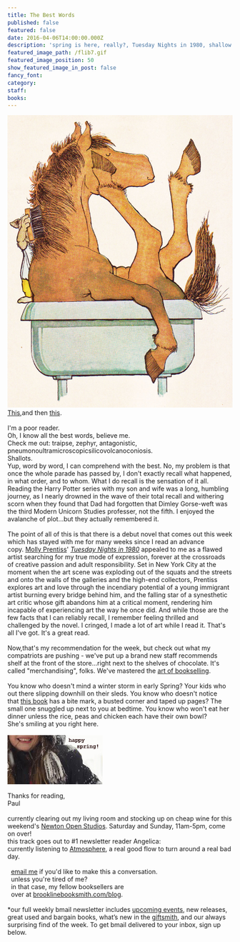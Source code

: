 ```yaml
---
title: The Best Words
published: false
featured: false
date: 2016-04-06T14:00:00.000Z
description: 'spring is here, really?, Tuesday Nights in 1980, shallow reading,'
featured_image_path: /flib7.gif
featured_image_position: 50
show_featured_image_in_post: false
fancy_font:
category:
staff:
books:
---
```



[![](/uploads/versions/horse---x----931-1209x---.jpg)](http://www.vintagechildrensbooksmykidloves.com/2013/04/the-cat-who-wore-pot-on-her-head.html)[This](http://www.biancoshock.com/borderlife.html),and then&nbsp;[this](http://www.thisiscolossal.com/2016/04/a-rocking-chair-that-knits-you-a-hat-as-you-read-the-paper/).
<br>
<br>I'm a poor reader.&nbsp;
<br>Oh, I know all the best words, believe me.&nbsp;
<br>Check me out: traipse, zephyr, antagonistic,&nbsp;
<br>pneumonoultramicroscopicsilicovolcanoconiosis.
<br>Shallots.&nbsp;
<br>Yup, word by word, I can comprehend with the best. No, my problem is that once the whole parade has passed by, I don't exactly recall what happened, in what order, and to whom. What I do recall is the sensation of it all. Reading the Harry Potter series with my son and wife was a long, humbling journey, as I nearly drowned in the wave of their total recall and withering scorn when they found that Dad had forgotten that Dimley Gorse-weft was the third Modern Unicorn Studies professer, not the fifth. I enjoyed the avalanche of plot...but they actually remembered it.&nbsp;
<br>
<br>The point of all of this is that there is a debut novel that comes out this week which has stayed with me for many weeks since I read an advance copy.&nbsp;[Molly Prentiss](http://www.theguardian.com/books/2016/apr/04/tuesday-nights-in-1980-molly-prentiss-review)'&nbsp;*[Tuesday Nights in 1980](https://ui.constantcontact.com/rnavmap/emcf/email/view?flow=view&amp;agent.uid=1124307781282)*&nbsp;appealed to me as a flawed artist searching for my true mode of expression, forever at the crossroads of creative passion and adult responsibility. Set in New York City at the moment when the art scene was exploding out of the squats and the streets and onto the walls of the galleries and the high-end collectors, Prentiss explores art and love through the incendiary potential of a young immigrant artist burning every bridge behind him, and the falling star of a synesthetic art critic whose gift abandons him at a critical moment, rendering him incapable of experiencing art the way he once did. And while those are the few facts that I can reliably recall, I remember feeling thrilled and challenged by the novel. I cringed, I made a lot of art while I read it. That's all I've got. It's a great read.
<br>
<br>Now,that's my recommendation for the week, but check out what my compatriots are pushing - we've put up a brand new staff recommends shelf at the front of the store...right next to the shelves of chocolate. It's called "merchandising", folks. We've mastered the&nbsp;[art of bookselling](http://www.thebookseller.com/blogs/do-bookshops-have-shelf-life-325580).
<br>
<br>You know who doesn't mind a winter storm in early Spring? Your kids who out there slipping downhill on their sleds. You know who doesn't notice that&nbsp;[this book](http://www.junketdesserts.com/flibbityjibbit.aspx)&nbsp;has a bite mark, a busted corner and taped up pages? The small one snuggled up next to you at bedtime. You know who won't eat her dinner unless the rice, peas and chicken each have their own bowl?&nbsp;
<br>She's smiling at you right here.
<br>
<br>![](/uploads/versions/sledding---x----213-110x---.jpg)

Thanks for reading,
<br>Paul
<br>
<br>currently clearing out my living room and stocking up on cheap wine for this weekend's&nbsp;[Newton Open Studios](http://newtonopenstudios.org/artistpage1.php?userid=420). Saturday and Sunday, 11am-5pm, come on over! &nbsp;
<br>this track goes out to #1 newsletter reader Angelica:
<br>currently listening to&nbsp;[Atmosphere](https://www.youtube.com/watch?v=oMBMgxUw6YQ), a real good flow to turn around a real bad day.
<br>&nbsp;
<br>&nbsp;&nbsp;[email me](javascript:void(location.href='mailto:'+String.fromCharCode(112,97,117,108,64,98,114,111,111,107,108,105,110,101,98,111,111,107,115,109,105,116,104,46,99,111,109)))&nbsp;if you'd like to make this a conversation.&nbsp;
<br>&nbsp; unless you're tired of me?
<br>&nbsp; in that case, my fellow booksellers are
<br>&nbsp; over at&nbsp;[brooklinebooksmith.com/blog](http://www.brooklinebooksmith.com/blog/).
<br>
<br>\*our full weekly bmail newsletter includes&nbsp;[upcoming events](http://www.brooklinebooksmith.com/events/), new releases, great used and bargain books, what’s new in the&nbsp;[giftsmith](http://www.brooklinebooksmith.com/giftsmith/), and our always surprising find of the week. To get bmail delivered to your inbox, sign up below.